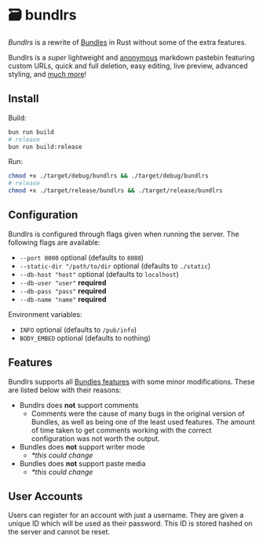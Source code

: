 # 🗃️ bundlrs

*Bundlrs* is a rewrite of [Bundles](https://codeberg.org/SentryTwo/bundles) in Rust without some of the extra features.

Bundlrs is a *super* lightweight and [anonymous](#user-accounts) markdown pastebin featuring custom URLs, quick and full deletion, easy editing, live preview, advanced styling, and [much more](#features)!

## Install

Build:

```bash
bun run build
# release
bun run build:release
```

Run:

```bash
chmod +x ./target/debug/bundlrs && ./target/debug/bundlrs
# release
chmod +x ./target/release/bundlrs && ./target/release/bundlrs
```

## Configuration

Bundlrs is configured through flags given when running the server. The following flags are available:

- `--port 0000` optional (defaults to `8080`)
- `--static-dir "/path/to/dir` optional (defaults to `./static`)
- `--db-host "host"` optional (defaults to `localhost`)
- `--db-user "user"` **required**
- `--db-pass "pass"` **required**
- `--db-name "name"` **required**

Environment variables:

- `INFO` optional (defaults to `/pub/info`)
- `BODY_EMBED` optional (defaults to nothing)

## Features

Bundlrs supports all [Bundles features](https://bundles.cc/what#features) with some minor modifications. These are listed below with their reasons:

- Bundlrs does **not** support comments
    - Comments were the cause of many bugs in the original version of Bundles, as well as being one of the least used features. The amount of time taken to get comments working with the correct configuration was not worth the output.
- Bundles does **not** support writer mode
    - *\*this could change*
- Bundles does **not** support paste media
    - *\*this could change*

## User Accounts

Users can register for an account with just a username. They are given a unique ID which will be used as their password. This ID is stored hashed on the server and cannot be reset.
